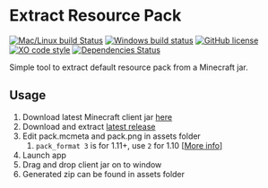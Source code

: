 # Extract Resource Pack

[![Mac/Linux build  Status](https://travis-ci.org/SavageCore/extract-resource-pack.svg?branch=master)](https://travis-ci.org/SavageCore/extract-resource-pack) [![Windows build status](https://ci.appveyor.com/api/projects/status/24p14t1j52ee5kaw?svg=true)](https://ci.appveyor.com/project/SavageCore/extract-resource-pack) [![GitHub license](https://img.shields.io/badge/license-Unlicense-blue.svg)](https://raw.githubusercontent.com/SavageCore/extract-resource-pack/master/LICENSE.md) [![XO code style](https://img.shields.io/badge/code_style-XO-5ed9c7.svg)](https://github.com/sindresorhus/xo) [![Dependencies Status](https://david-dm.org/SavageCore/extract-resource-pack/status.svg)](https://david-dm.org/SavageCore/extract-resource-pack)

Simple tool to extract default resource pack from a Minecraft jar.

## Usage
1. Download latest Minecraft client jar [here](https://mcversions.net/)
1. Download and extract [latest release](https://github.com/SavageCore/extract-resource-pack/releases/latest)
1. Edit pack.mcmeta and pack.png in assets folder
	1. `pack_format 3` is for 1.11+, use `2` for 1.10 [[More info](http://minecraft.gamepedia.com/Tutorials/Creating_a_resource_pack#pack.mcmeta)]
1. Launch app
1. Drag and drop client jar on to window
1. Generated zip can be found in assets folder
